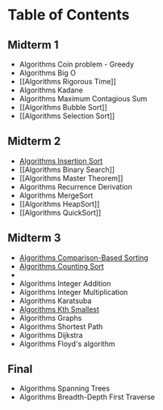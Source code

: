 # Table of Contents

## Midterm 1
- Algorithms Coin problem - Greedy
- Algorithms Big O
- [[Algorithms Rigorous Time]]
- Algorithms Kadane
- Algorithms Maximum Contagious Sum
- [[Algorithms Bubble Sort]]
- [[Algorithms Selection Sort]]

## Midterm 2
- [Algorithms Insertion Sort](<./Algorithms Insertion Sort>)
- [[Algorithms Binary Search]]
- [[Algorithms Master Theorem]]
- Algorithms Recurrence Derivation
- Algorithms MergeSort
- [[Algorithms HeapSort]]
- [[Algorithms QuickSort]]

## Midterm 3
- [Algorithms Comparison-Based Sorting](./Algorithms-Comparison-Based-Sorting)
- [Algorithms Counting Sort](<./Algorithms Counting Sort>)
- [](<./Algorithms RadixSort>)
- Algorithms Integer Addition
- Algorithms Integer Multiplication
- Algorithms Karatsuba
- [Algorithms Kth Smallest]()
- Algorithms Graphs
- Algorithms Shortest Path
- Algorithms Dijkstra
- Algorithms Floyd's algorithm


## Final 
- Algorithms Spanning Trees
- Algorithms Breadth-Depth First Traverse